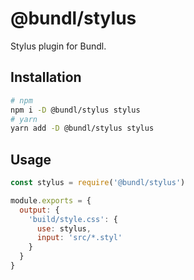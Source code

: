 # @bundl/stylus

Stylus plugin for Bundl.

## Installation

```sh
# npm
npm i -D @bundl/stylus stylus
# yarn
yarn add -D @bundl/stylus stylus
```

## Usage

```js
const stylus = require('@bundl/stylus')

module.exports = {
  output: {
    'build/style.css': {
      use: stylus,
      input: 'src/*.styl'
    }
  }
}
```